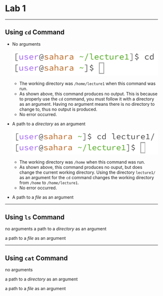 # Lab 1

---
## Using `cd` Command

- No arguments
 
  ![Image](cd_None.png)
  - The working directory was `/home/lecture1` when this command was run.
  - As shown above, this command produces no output. This is because to properly use the `cd` command, you must follow it with a directory as an argument. Having no argument means there is no directory to change to, thus no output is produced.
  - No error occurred.

- A path to a *directory* as an argument

  ![Image](cd_Directory.png)
  - The working directory was `/home` when this command was run.
  - As shown above, this command produces no ouput, but does change the current working directory. Using the directory `lecture1/` as an argument for the  `cd` command changes the working directory from `/home` to `/home/lecture1`.
  - No error occurred.

- A path to a *file* as an argument

---
## Using `ls` Command

no arguments
a path to a *directory* as an argument

a path to a *file* as an argument

---
## Using `cat` Command

no arguments

a path to a *directory* as an argument

a path to a *file* as an argument
